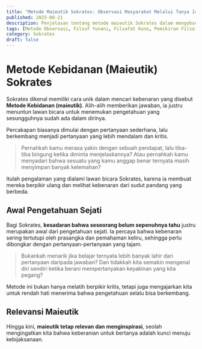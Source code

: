```yaml
---
title: "Metode Maieutik Sokrates: Observasi Masyarakat Melalui Tanya Jawab"
published: 2025-08-21
description: Penjelasan tentang metode maieutik Sokrates dalam mengobservasi masyarakat. Melalui percakapan dan tanya jawab, Sokrates membongkar keyakinan keliru, menumbuhkan kesadaran diri, serta mengajarkan pentingnya berpikir kritis dan refleksi dalam kehidupan sosial.
tags: [Metode Observasi, Filsuf Yunani, Filsafat Kuno, Pemikiran Filsafat, Etika dan Moral]
category: Sokrates
draft: false
---
```


# Metode Kebidanan (Maieutik) Sokrates

Sokrates dikenal memiliki cara unik dalam mencari kebenaran yang disebut **Metode Kebidanan (maieutik)**. Alih-alih memberikan jawaban, ia justru menuntun lawan bicara untuk menemukan pengetahuan yang sesungguhnya sudah ada dalam dirinya.

Percakapan biasanya dimulai dengan pertanyaan sederhana, lalu berkembang menjadi pertanyaan yang lebih mendalam dan kritis.

> Pernahkah kamu merasa yakin dengan sebuah pendapat, lalu tiba-tiba bingung ketika diminta menjelaskannya?
> Atau pernahkah kamu menyadari bahwa sesuatu yang kamu anggap benar ternyata masih menyimpan banyak kelemahan?

Itulah pengalaman yang dialami lawan bicara Sokrates, karena ia membuat mereka berpikir ulang dan melihat kebenaran dari sudut pandang yang berbeda.

## Awal Pengetahuan Sejati

Bagi Sokrates, **kesadaran bahwa seseorang belum sepenuhnya tahu** justru merupakan awal dari pengetahuan sejati. Ia percaya bahwa kebenaran sering tertutupi oleh prasangka dan pemahaman keliru, sehingga perlu dibongkar dengan pertanyaan-pertanyaan yang tajam.

> Bukankah menarik jika belajar ternyata lebih banyak lahir dari pertanyaan daripada jawaban?
> Dan tidakkah kita semakin mengenal diri sendiri ketika berani mempertanyakan keyakinan yang kita pegang?

Metode ini bukan hanya melatih berpikir kritis, tetapi juga mengajarkan kita untuk rendah hati menerima bahwa pengetahuan selalu bisa berkembang.

## Relevansi Maieutik

Hingga kini, **maieutik tetap relevan dan menginspirasi**, seolah mengingatkan kita bahwa keberanian untuk bertanya adalah kunci menuju kebijaksanaan.
